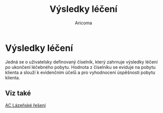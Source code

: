 ﻿---
    title: "Výsledky léčení"
    author: Aricoma
    ms.date: 04/30/2018
    ms.topic: article
    ms.prod: dynamics-nav-2017
    ms.contentlocale: cs-cz
    ms.lasthandoff: 04/30/2018
---

# Výsledky léčení

Jedná se o uživatelsky definovaný číselník, který zahrnuje výsledky léčení po ukončení léčebného pobytu. Hodnota z číselníku se eviduje na pobytu klienta a slouží k evidenčním účelů a pro vyhodnocení úspěšnosti pobytu klienta. 


## <a name="see-also"></a>Viz také
[AC Lázeňské řešení](ac-spa-solution.md)